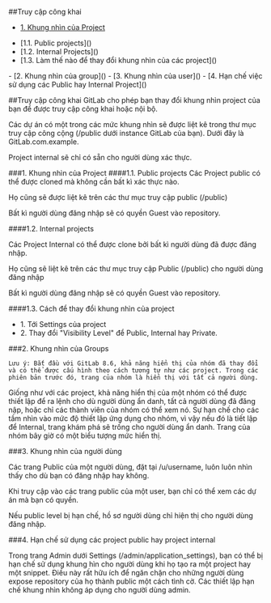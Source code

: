 ##Truy cập công khai
- [1. Khung nhìn của Project]()
<ul>
<li>[1.1. Public projects]()</li> 
<li>[1.2. Internal Projects]()</li>
<li>[1.3. Làm thế nào để thay đổi khung nhìn của các project]()</li>
</ul>
- [2. Khung nhìn của group]()
- [3. Khung nhìn của user]()
- [4. Hạn chế việc sử dụng các Public hay Internal Project]()

##Truy cập công khai
GitLab cho phép bạn thay đổi khung nhìn project của bạn để được truy cập công khai hoặc nội bộ. 

Các dự án có một trong các mức khung nhìn sẽ được liệt kê trong thư mục truy cập công cộng (/public dưới instance GitLab của bạn). Dưới đây là GitLab.com.example. 

Project internal sẽ chỉ có sẵn cho người dùng xác thực.

###1. Khung nhìn của Project
####1.1. Public projects
Các Project public có thể được cloned mà không cần bất kì xác thực nào.

Họ cũng sẽ được liệt kê trên các thư mục truy cập public (/public)

Bất kì người dùng đăng nhập sẽ có quyền Guest vào repository.

####1.2. Internal projects

Các Project Internal có thể được clone bởi bất kì người dùng đã được đăng nhập.

Họ cũng sẽ liệt kê trên các thư mục truy cập Public (/public) cho người dùng đăng nhập

Bất kì người dùng đăng nhập sẽ có quyền Guest vào repository.

####1.3. Cách để thay đổi khung nhìn của project
<ul>
<li>1. Tới Settings của project</li>
<li>2. Thay đổi "Visibility Level" để Public, Internal hay Private.</li>
</ul>

###2. Khung nhìn của Groups

```
Lưu ý: Bắt đầu với GitLab 8.6, khả năng hiển thị của nhóm đã thay đổi và có thể được cấu hình theo cách tương tự như các project. Trong các phiên bản trước đó, trang của nhóm là hiển thị với tất cả người dùng.
```

Giống như với các project, khả năng hiển thị của một nhóm có thể được thiết lập để ra lệnh cho dù người dùng ẩn danh, tất cả người dùng đã đăng nập, hoặc chỉ các thành viên của nhóm có thể xem nó. Sự hạn chế cho các tầm nhìn vào mức độ thiết lập ứng dụng cho nhóm, vì vậy nếu đó là tiết lập để Internal, trang khám phá sẽ trống cho người dùng ẩn danh. Trang của nhóm bây giờ có một biểu tượng mức hiển thị.


###3. Khung nhìn của người dùng

Các trang Public của một người dùng, đặt tại /u/username, luôn luôn nhìn thấy cho dù bạn có đăng nhập hay không.

Khi truy cập vào các trang public của một user, bạn chỉ có thể xem các dự án mà bạn có quyền.

Nếu public level bị hạn chế, hồ sơ người dùng chỉ hiện thị cho người dùng đăng nhập.

###4. Hạn chế sử dụng các project public hay project internal

Trong trang Admin dưới Settings (/admin/application_settings), bạn có thể bị hạn chế sử dụng khung hìn cho người dùng khi họ tạo ra một 
project hay một snippet. Điều này rất hữu ích để ngăn chặn cho những người dùng expose repository của họ thành public một cách tình cờ. Các thiết lập hạn chế khung nhìn không áp dụng cho người dùng admin.
